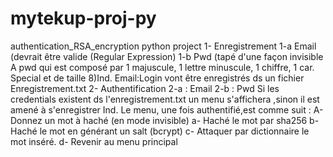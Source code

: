 # mytekup-proj-py
authentication_RSA_encryption
python project 
1- Enregistrement
1-a Email (devrait être valide (Regular Expression)
1-b Pwd (tapé d'une façon invisible A pwd qui est composé par 1 majuscule, 1 lettre minuscule, 1 chiffre, 1 car. Special et de taille 8)Ind. 
Email:Login vont être enregistrés ds un fichier Enregistrement.txt
2- Authentification
2-a : Email
2-b : Pwd 
Si les credentials existent ds l'enregistrement.txt un menu s'affichera ,sinon il est amené à s'enregistrer Ind. 
Le menu, une fois authentifié,est comme suit : 
A- Donnez un mot à haché (en mode invisible)
a- Haché le mot par sha256 
b- Haché le mot en générant un salt (bcrypt)
c- Attaquer par dictionnaire le mot inséré. 
d- Revenir au menu principal 
